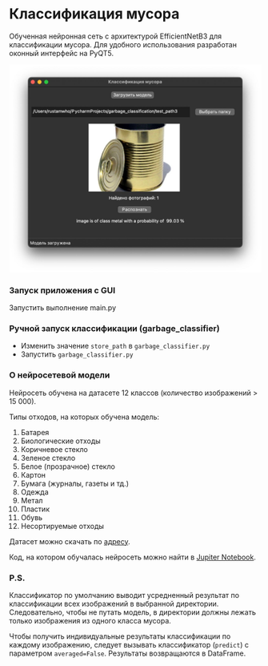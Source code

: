 # Классификация мусора
Обученная нейронная сеть с архитектурой EfficientNetB3 для классификации мусора.
Для удобного использования разработан оконный интерфейс на PyQT5.

![Main window](gui/example/main_window.jpeg)


### Запуск приложения с GUI
Запустить выполнение main.py

### Ручной запуск классификации (garbage_classifier)
- Изменить значение ```store_path``` в ```garbage_classifier.py ```
- Запустить ```garbage_classifier.py ```

### О нейросетевой модели
Нейросеть обучена на датасете 12 классов (количество изображений > 15 000).

Типы отходов, на которых обучена модель:
1) Батарея 
2) Биологические отходы 
3) Коричневое стекло
4) Зеленое стекло
5) Белое (прозрачное) стекло
6) Картон
7) Бумага (журналы, газеты и тд.)
8) Одежда
9) Метал
10) Пластик
11) Обувь
12) Несортируемые отходы


Датасет можно скачать по [адресу](https://drive.google.com/drive/folders/1cSlr6E8QnaULB8bSfTR5obpTkWWODafr?usp=sharing).

Код, на котором обучалась нейросеть можно найти в [Jupiter Notebook](jupiter_notebooks/efficientnetb3_garbage_classifier.ipynb).

### P.S.
Классификатор по умолчанию выводит усредненный результат по классификации всех изображений в выбранной директории.
Следовательно, чтобы не путать модель, в директории должны лежать только изображения из одного класса мусора.

Чтобы получить индивидуальные результаты классификации по каждому изображению, следует вызывать классификатор (```predict```) с параметром ```averaged=False```.
Результаты возвращаются в DataFrame.